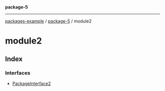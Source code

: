 **package-5**

***

[packages-example](../../packages.md) / [package-5](../package-5.md) / module2

# module2

## Index

### Interfaces

- [PackageInterface2](interfaces/PackageInterface2.md)
